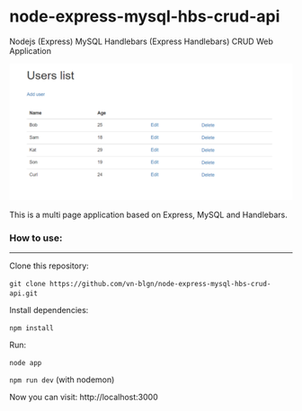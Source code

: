 # node-express-mysql-hbs-crud-api
Nodejs (Express) MySQL Handlebars (Express Handlebars) CRUD Web Application

![screenshot](https://github.com/vn-blgn/node-express-mysql-hbs-crud-api/blob/master/public/images/screenshot.PNG)

This is a multi page application based on Express, MySQL and Handlebars.

### How to use:
***

Clone this repository:

`git clone https://github.com/vn-blgn/node-express-mysql-hbs-crud-api.git`

Install dependencies:

`npm install`

Run:

`node app`

`npm run dev` (with nodemon)

Now you can visit: http://localhost:3000
